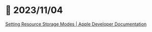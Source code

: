 # 📝 2023/11/04


[Setting Resource Storage Modes | Apple Developer Documentation](https://developer.apple.com/documentation/metal/resource_fundamentals/setting_resource_storage_modes)



